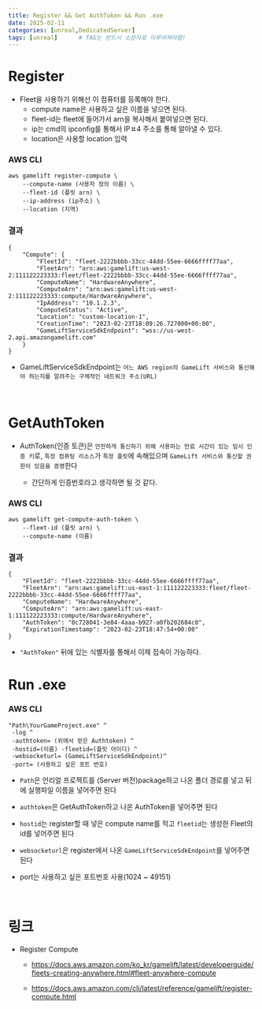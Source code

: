 ```yaml
---
title: Register && Get AuthToken && Run .exe
date: 2025-02-11
categories: [unreal,DedicatedServer]
tags: [unreal]		# TAG는 반드시 소문자로 이루어져야함!
---
```


# Register

* Fleet을 사용하기 위해선 이 컴퓨터를 등록해야 한다.
  * compute name은 사용하고 싶은 이름을 넣으면 된다.
  * fleet-id는 fleet에 들어가서 arn을 복사해서 붙여넣으면 된다.
  * ip는 cmd의 ipconfig를 통해서 IPㅍ4 주소를 통해 알아낼 수 있다.
  * location은 사용할 location 입력

### AWS CLI

```
aws gamelift register-compute \
    --compute-name (사용자 정의 이름) \
    --fleet-id (플릿 arn) \
    --ip-address (ip주소) \
    --location (지역)
```

### 결과

```
{
    "Compute": {
        "FleetId": "fleet-2222bbbb-33cc-44dd-55ee-6666ffff77aa",
        "FleetArn": "arn:aws:gamelift:us-west-2:111122223333:fleet/fleet-2222bbbb-33cc-44dd-55ee-6666ffff77aa",
        "ComputeName": "HardwareAnywhere",
        "ComputeArn": "arn:aws:gamelift:us-west-2:111122223333:compute/HardwareAnywhere",
        "IpAddress": "10.1.2.3",
        "ComputeStatus": "Active",
        "Location": "custom-location-1",
        "CreationTime": "2023-02-23T18:09:26.727000+00:00",
        "GameLiftServiceSdkEndpoint": "wss://us-west-2.api.amazongamelift.com"
    }
}
```

* GameLiftServiceSdkEndpoint는 `어느 AWS region의 GameLift 서비스와 통신해야 하는지를 알려주는 구체적인 네트워크 주소(URL)`

<br>

# GetAuthToken

* AuthToken(인증 토큰)은 `안전하게 통신하기 위해 사용하는 만료 시간이 있는 임시 인증 키`로, `특정 컴퓨팅 리소스`가 `특정 플릿`에 속해있으며 `GameLift 서비스와 통신할 권한이 있음을 증명`한다

  * 간단하게 인증번호라고 생각하면 될 것 같다.

### AWS CLI

```
aws gamelift get-compute-auth-token \
    --fleet-id (플릿 arn) \
    --compute-name (이름)
```

### 결과

```
{
    "FleetId": "fleet-2222bbbb-33cc-44dd-55ee-6666ffff77aa",
    "FleetArn": "arn:aws:gamelift:us-east-1:111122223333:fleet/fleet-2222bbbb-33cc-44dd-55ee-6666ffff77aa",
    "ComputeName": "HardwareAnywhere",
    "ComputeArn": "arn:aws:gamelift:us-east-1:111122223333:compute/HardwareAnywhere",
    "AuthToken": "0c728041-3e84-4aaa-b927-a0fb202684c0",
    "ExpirationTimestamp": "2023-02-23T18:47:54+00:00"
}
```

* `"AuthToken"` 뒤에 있는 식별자를 통해서 이제 접속이 가능하다.

# Run .exe
 
### AWS CLI

```
"Path\YourGameProject.exe" ^
 -log ^
 -authtoken= (위에서 얻은 Authtoken) ^
 -hostid=(이름) -fleetid=(플릿 아이디) ^
 -websocketurl= (GameLiftServiceSdkEndpoint)^
 -port= (사용하고 싶은 포트 번호)
```

* `Path`은 언리얼 프로젝트를 (Server 버전)package하고 나온 폴더 경로를 넣고 뒤에 실행파일 이름을 넣어주면 된다

* `authtoken`은 GetAuthToken하고 나온 AuthToken을 넣어주면 된다

* `hostid`는 register할 때 넣은 compute name를 적고 `fleetid`는 생성한 Fleet의 id를 넣어주면 된다

* `websocketurl`은 register에서 나온 `GameLiftServiceSdkEndpoint`를 넣어주면 된다

* port는 사용하고 싶은 포트번호 사용(1024 ~ 49151)

<br>

# 링크

* Register Compute

  * <https://docs.aws.amazon.com/ko_kr/gamelift/latest/developerguide/fleets-creating-anywhere.html#fleet-anywhere-compute>

  * <https://docs.aws.amazon.com/cli/latest/reference/gamelift/register-compute.html>